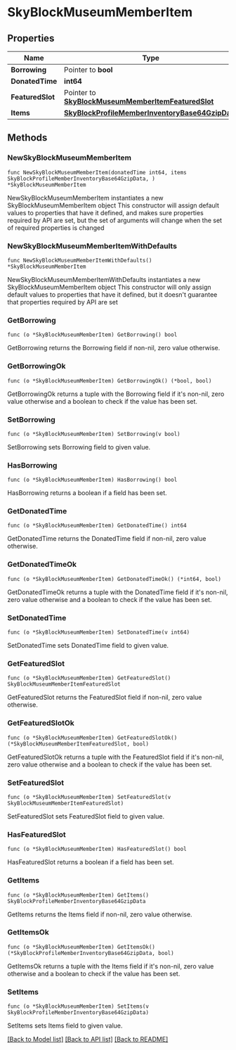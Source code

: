 # SkyBlockMuseumMemberItem

## Properties

Name | Type | Description | Notes
------------ | ------------- | ------------- | -------------
**Borrowing** | Pointer to **bool** |  | [optional] 
**DonatedTime** | **int64** |  | 
**FeaturedSlot** | Pointer to [**SkyBlockMuseumMemberItemFeaturedSlot**](SkyBlockMuseumMemberItemFeaturedSlot.md) |  | [optional] 
**Items** | [**SkyBlockProfileMemberInventoryBase64GzipData**](SkyBlockProfileMemberInventoryBase64GzipData.md) |  | 

## Methods

### NewSkyBlockMuseumMemberItem

`func NewSkyBlockMuseumMemberItem(donatedTime int64, items SkyBlockProfileMemberInventoryBase64GzipData, ) *SkyBlockMuseumMemberItem`

NewSkyBlockMuseumMemberItem instantiates a new SkyBlockMuseumMemberItem object
This constructor will assign default values to properties that have it defined,
and makes sure properties required by API are set, but the set of arguments
will change when the set of required properties is changed

### NewSkyBlockMuseumMemberItemWithDefaults

`func NewSkyBlockMuseumMemberItemWithDefaults() *SkyBlockMuseumMemberItem`

NewSkyBlockMuseumMemberItemWithDefaults instantiates a new SkyBlockMuseumMemberItem object
This constructor will only assign default values to properties that have it defined,
but it doesn't guarantee that properties required by API are set

### GetBorrowing

`func (o *SkyBlockMuseumMemberItem) GetBorrowing() bool`

GetBorrowing returns the Borrowing field if non-nil, zero value otherwise.

### GetBorrowingOk

`func (o *SkyBlockMuseumMemberItem) GetBorrowingOk() (*bool, bool)`

GetBorrowingOk returns a tuple with the Borrowing field if it's non-nil, zero value otherwise
and a boolean to check if the value has been set.

### SetBorrowing

`func (o *SkyBlockMuseumMemberItem) SetBorrowing(v bool)`

SetBorrowing sets Borrowing field to given value.

### HasBorrowing

`func (o *SkyBlockMuseumMemberItem) HasBorrowing() bool`

HasBorrowing returns a boolean if a field has been set.

### GetDonatedTime

`func (o *SkyBlockMuseumMemberItem) GetDonatedTime() int64`

GetDonatedTime returns the DonatedTime field if non-nil, zero value otherwise.

### GetDonatedTimeOk

`func (o *SkyBlockMuseumMemberItem) GetDonatedTimeOk() (*int64, bool)`

GetDonatedTimeOk returns a tuple with the DonatedTime field if it's non-nil, zero value otherwise
and a boolean to check if the value has been set.

### SetDonatedTime

`func (o *SkyBlockMuseumMemberItem) SetDonatedTime(v int64)`

SetDonatedTime sets DonatedTime field to given value.


### GetFeaturedSlot

`func (o *SkyBlockMuseumMemberItem) GetFeaturedSlot() SkyBlockMuseumMemberItemFeaturedSlot`

GetFeaturedSlot returns the FeaturedSlot field if non-nil, zero value otherwise.

### GetFeaturedSlotOk

`func (o *SkyBlockMuseumMemberItem) GetFeaturedSlotOk() (*SkyBlockMuseumMemberItemFeaturedSlot, bool)`

GetFeaturedSlotOk returns a tuple with the FeaturedSlot field if it's non-nil, zero value otherwise
and a boolean to check if the value has been set.

### SetFeaturedSlot

`func (o *SkyBlockMuseumMemberItem) SetFeaturedSlot(v SkyBlockMuseumMemberItemFeaturedSlot)`

SetFeaturedSlot sets FeaturedSlot field to given value.

### HasFeaturedSlot

`func (o *SkyBlockMuseumMemberItem) HasFeaturedSlot() bool`

HasFeaturedSlot returns a boolean if a field has been set.

### GetItems

`func (o *SkyBlockMuseumMemberItem) GetItems() SkyBlockProfileMemberInventoryBase64GzipData`

GetItems returns the Items field if non-nil, zero value otherwise.

### GetItemsOk

`func (o *SkyBlockMuseumMemberItem) GetItemsOk() (*SkyBlockProfileMemberInventoryBase64GzipData, bool)`

GetItemsOk returns a tuple with the Items field if it's non-nil, zero value otherwise
and a boolean to check if the value has been set.

### SetItems

`func (o *SkyBlockMuseumMemberItem) SetItems(v SkyBlockProfileMemberInventoryBase64GzipData)`

SetItems sets Items field to given value.



[[Back to Model list]](../README.md#documentation-for-models) [[Back to API list]](../README.md#documentation-for-api-endpoints) [[Back to README]](../README.md)


